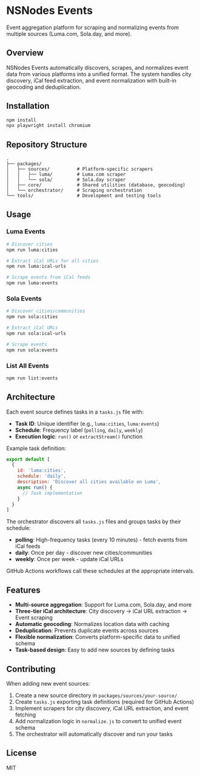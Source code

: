 # NSNodes Events

Event aggregation platform for scraping and normalizing events from multiple sources (Luma.com, Sola.day, and more).

## Overview

NSNodes Events automatically discovers, scrapes, and normalizes event data from various platforms into a unified format. The system handles city discovery, iCal feed extraction, and event normalization with built-in geocoding and deduplication.

## Installation

```bash
npm install
npx playwright install chromium
```

## Repository Structure

```
.
├── packages/
│   ├── sources/          # Platform-specific scrapers
│   │   ├── luma/         # Luma.com scraper
│   │   └── sola/         # Sola.day scraper
│   ├── core/             # Shared utilities (database, geocoding)
│   └── orchestrator/     # Scraping orchestration
└── tools/                # Development and testing tools
```

## Usage

### Luma Events
```bash
# Discover cities
npm run luma:cities

# Extract iCal URLs for all cities
npm run luma:ical-urls

# Scrape events from iCal feeds
npm run luma:events
```

### Sola Events
```bash
# Discover cities/communities
npm run sola:cities

# Extract iCal URLs
npm run sola:ical-urls

# Scrape events
npm run sola:events
```

### List All Events
```bash
npm run list:events
```

## Architecture

Each event source defines tasks in a `tasks.js` file with:
- **Task ID**: Unique identifier (e.g., `luma:cities`, `luma:events`)
- **Schedule**: Frequency label (`polling`, `daily`, `weekly`)
- **Execution logic**: `run()` or `extractStream()` function

Example task definition:
```javascript
export default [
  {
    id: 'luma:cities',
    schedule: 'daily',
    description: 'Discover all cities available on Luma',
    async run() {
      // Task implementation
    }
  }
]
```

The orchestrator discovers all `tasks.js` files and groups tasks by their schedule:

- **polling**: High-frequency tasks (every 10 minutes) - fetch events from iCal feeds
- **daily**: Once per day - discover new cities/communities
- **weekly**: Once per week - update iCal URLs

GitHub Actions workflows call these schedules at the appropriate intervals.

## Features

- **Multi-source aggregation**: Support for Luma.com, Sola.day, and more
- **Three-tier iCal architecture**: City discovery → iCal URL extraction → Event scraping
- **Automatic geocoding**: Normalizes location data with caching
- **Deduplication**: Prevents duplicate events across sources
- **Flexible normalization**: Converts platform-specific data to unified schema
- **Task-based design**: Easy to add new sources by defining tasks

## Contributing

When adding new event sources:
1. Create a new source directory in `packages/sources/your-source/`
2. Create `tasks.js` exporting task definitions (required for GitHub Actions)
3. Implement scrapers for city discovery, iCal URL extraction, and event fetching
4. Add normalization logic in `normalize.js` to convert to unified event schema
5. The orchestrator will automatically discover and run your tasks

## License

MIT
